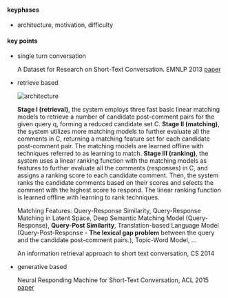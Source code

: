 #### keyphases

+ architecture, motivation, difficulty

#### key points

+ single turn conversation

  A Dataset for Research on Short-Text Conversation. EMNLP 2013 [paper](http://www.hangli-hl.com/recent-publications.html)

+ retrieve based

  ![architecture](https://github.com/bifeng/dialogue-system/raw/master/image/retrieve_based_system_architecture.png)

  **Stage I (retrieval)**, the system employs three fast basic linear matching models to retrieve a number of candidate post-comment pairs for the given query q, forming a reduced candidate set C.
  **Stage II (matching)**, the system utilizes more matching models to further evaluate all the comments in C, returning a matching feature set for each candidate post-comment pair. The matching models are learned offline with techniques referred to as learning to match.
  **Stage III (ranking)**, the system uses a linear ranking function with the matching models as features to further evaluate all the comments (responses) in C, and assigns a ranking score to each candidate comment. Then, the system ranks the candidate comments based on their scores and selects the
  comment with the highest score to respond. The linear ranking function is learned offline with learning to rank techniques.

  Matching Features: Query-Response Similarity, Query-Response Matching in Latent Space, Deep Semantic Matching Model (Query-Response), **Query-Post Similarity**, Translation-based Language Model (Query-Post-Response - **The lexical gap problem** between the query and the candidate post-comment pairs.), Topic-Word Model, ...

  An information retrieval approach to short text conversation, CS 2014

+ generative based

  Neural Responding Machine for Short-Text Conversation, ACL 2015 [paper](https://www.aclweb.org/anthology/P15-1152)